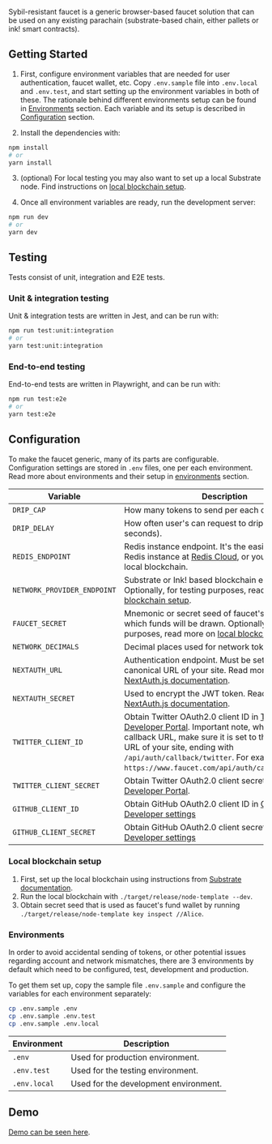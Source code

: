 Sybil-resistant faucet is a generic browser-based faucet solution that can be used on any existing parachain (substrate-based chain, either pallets or ink! smart contracts).

## Getting Started

1. First, configure environment variables that are needed for user authentication, faucet wallet, etc. Copy `.env.sample` file into `.env.local` and `.env.test`, and start setting up the environment variables in both of these. The rationale behind different environments setup can be found in [Environments](#environments) section. Each variable and its setup is described in [Configuration](#configuration) section.

2. Install the dependencies with:

```bash
npm install
# or
yarn install
```

3. (optional) For local testing you may also want to set up a local Substrate node. Find instructions on [local blockchain setup](#local-blockchain-setup).

3. Once all environment variables are ready, run the development server:

```bash
npm run dev
# or
yarn dev
```

## Testing

Tests consist of unit, integration and E2E tests. 

### Unit & integration testing

Unit & integration tests are written in Jest, and can be run with:

```bash
npm run test:unit:integration
# or
yarn test:unit:integration
```

### End-to-end testing

End-to-end tests are written in Playwright, and can be run with:

```bash
npm run test:e2e
# or
yarn test:e2e
```

## Configuration

To make the faucet generic, many of its parts are configurable. Configuration settings are stored in `.env` files, one per each environment. Read more about environments and their setup in [environments](#environments) section.

| Variable | Description | Default |
| ------------- | ------------- | ------------- |
| `DRIP_CAP` | How many tokens to send per each claim. | `0.025` |
| `DRIP_DELAY` | How often user's can request to drip tokens (in seconds). | `86400 seconds (1 day)` |
| `REDIS_ENDPOINT` | Redis instance endpoint. It's the easiest to setup Redis instance at [Redis Cloud](https://redis.com/try-free/), or you may run a local blockchain. | *None* |
| `NETWORK_PROVIDER_ENDPOINT` | Substrate or Ink! based blockchain endpoint. Optionally, for testing purposes, read more on [local blockchain setup](#local-blockchain-setup). | `ws://127.0.0.1:9944` |
| `FAUCET_SECRET` | Mnemonic or secret seed of faucet's wallet from which funds will be drawn. Optionally, for testing purposes, read more on [local blockchain setup](#local-blockchain-setup). | `0xe5be9a509...` |
| `NETWORK_DECIMALS` | Decimal places used for network tokens. | `12` |
| `NEXTAUTH_URL` | Authentication endpoint. Must be set to the canonical URL of your site. Read more on [NextAuth.js documentation](https://next-auth.js.org/configuration/options#nextauth_url). | `http://localhost:3000` |
| `NEXTAUTH_SECRET` | Used to encrypt the JWT token. Read more on [NextAuth.js documentation](https://next-auth.js.org/configuration/options#nextauth_secret). | `set_random_string` |
| `TWITTER_CLIENT_ID` | Obtain Twitter OAuth2.0 client ID in [Twitter Developer Portal](https://developer.twitter.com/). Important note, while setting callback URL, make sure it is set to the canonical URL of your site, ending with `/api/auth/callback/twitter`. For example, `https://www.faucet.com/api/auth/callback/twitter`. | *None* |
| `TWITTER_CLIENT_SECRET` | Obtain Twitter OAuth2.0 client secret in [Twitter Developer Portal](https://developer.twitter.com/). | *None* |
| `GITHUB_CLIENT_ID` | Obtain GitHub OAuth2.0 client ID in [GitHub Developer settings](https://github.com/settings/developers/) | *None* |
| `GITHUB_CLIENT_SECRET` | Obtain GitHub OAuth2.0 client secret in [GitHub Developer settings](https://github.com/settings/developers/) | *None* |

### Local blockchain setup

1. First, set up the local blockchain using instructions from [Substrate documentation](https://docs.substrate.io/quick-start/).
2. Run the local blockchain with `./target/release/node-template --dev`.
3. Obtain secret seed that is used as faucet's fund wallet by running ` ./target/release/node-template key inspect //Alice`.

### Environments

In order to avoid accidental sending of tokens, or other potential issues regarding account and network mismatches, there are 3 environments by default which need to be configured, test, development and production. 

To get them set up, copy the sample file `.env.sample` and configure the variables for each environment separately:

```bash
cp .env.sample .env
cp .env.sample .env.test
cp .env.sample .env.local
```

| Environment | Description |
| ------------- | ------------- |
| `.env` | Used for production environment. |
| `.env.test` | Used for the testing environment. |
| `.env.local` | Used for the development environment. |

## Demo

[Demo can be seen here](https://sybil-resistant-substrate-faucet.vercel.app/).
